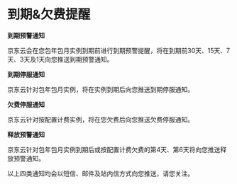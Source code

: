 # 到期&欠费提醒

**到期预警通知**

京东云会在您包年包月实例到期前进行到期预警提醒，将在到期前30天、15天、7天、3天及1天向您推送到期预警通知。

**到期停服通知**

京东云针对包年包月实例，将在实例到期后向您推送到期停服通知。

**欠费停服通知**

京东云针对按配置计费实例，将在您欠费后向您推送欠费停服通知。

**释放预警通知**

京东云针对包年包月实例到期后或按配置计费欠费的第4天、第6天将向您推送释放预警通知。


以上四类通知均会以短信、邮件及站内信方式向您推送，请您关注。


